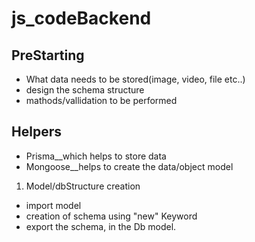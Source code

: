 # js_codeBackend

## PreStarting
- What data needs to be stored(image, video, file etc..)
- design the schema structure
- mathods/vallidation to be performed





## Helpers
- Prisma__which helps to store data
- Mongoose__helps to create the data/object model



<!--====================================================== -->
<!--====================================================== -->

1. Model/dbStructure creation
- import model
- creation of schema using "new" Keyword
- export the schema, in the Db model.


